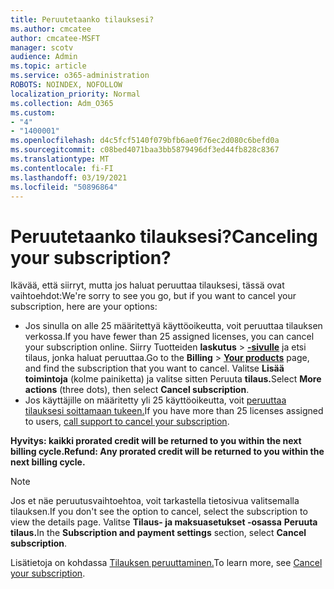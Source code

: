 ```yaml
---
title: Peruutetaanko tilauksesi?
ms.author: cmcatee
author: cmcatee-MSFT
manager: scotv
audience: Admin
ms.topic: article
ms.service: o365-administration
ROBOTS: NOINDEX, NOFOLLOW
localization_priority: Normal
ms.collection: Adm_O365
ms.custom:
- "4"
- "1400001"
ms.openlocfilehash: d4c5fcf5140f079bfb6ae0f76ec2d080c6befd0a
ms.sourcegitcommit: c08bed4071baa3bb5879496df3ed44fb828c8367
ms.translationtype: MT
ms.contentlocale: fi-FI
ms.lasthandoff: 03/19/2021
ms.locfileid: "50896864"
---
```

# <a name="canceling-your-subscription"></a><span data-ttu-id="8d0d8-102">Peruutetaanko tilauksesi?</span><span class="sxs-lookup"><span data-stu-id="8d0d8-102">Canceling your subscription?</span></span>

<span data-ttu-id="8d0d8-103">Ikävää, että siirryt, mutta jos haluat peruuttaa tilauksesi, tässä ovat vaihtoehdot:</span><span class="sxs-lookup"><span data-stu-id="8d0d8-103">We're sorry to see you go, but if you want to cancel your subscription, here are your options:</span></span>
  
- <span data-ttu-id="8d0d8-104">Jos sinulla on alle 25 määritettyä käyttöoikeutta, voit peruuttaa tilauksen verkossa.</span><span class="sxs-lookup"><span data-stu-id="8d0d8-104">If you have fewer than 25 assigned licenses, you can cancel your subscription online.</span></span> <span data-ttu-id="8d0d8-105">Siirry Tuotteiden **laskutus** \> **[-sivulle](https://go.microsoft.com/fwlink/p/?linkid=842054)** ja etsi tilaus, jonka haluat peruuttaa.</span><span class="sxs-lookup"><span data-stu-id="8d0d8-105">Go to the **Billing** \> **[Your products](https://go.microsoft.com/fwlink/p/?linkid=842054)** page, and find the subscription that you want to cancel.</span></span> <span data-ttu-id="8d0d8-106">Valitse **Lisää toimintoja** (kolme painiketta) ja valitse sitten Peruuta **tilaus.**</span><span class="sxs-lookup"><span data-stu-id="8d0d8-106">Select **More actions** (three dots), then select **Cancel subscription**.</span></span>
- <span data-ttu-id="8d0d8-107">Jos käyttäjille on määritetty yli 25 käyttöoikeutta, voit [peruuttaa tilauksesi soittamaan tukeen.](https://docs.microsoft.com/microsoft-365/admin/contact-support-for-business-products?view=o365-worldwide)</span><span class="sxs-lookup"><span data-stu-id="8d0d8-107">If you have more than 25 licenses assigned to users, [call support to cancel your subscription](https://docs.microsoft.com/microsoft-365/admin/contact-support-for-business-products?view=o365-worldwide).</span></span>
  
<span data-ttu-id="8d0d8-108">**Hyvitys: kaikki prorated credit will be returned to you within the next billing cycle.**</span><span class="sxs-lookup"><span data-stu-id="8d0d8-108">**Refund: Any prorated credit will be returned to you within the next billing cycle.**</span></span>

> [!NOTE]
> <span data-ttu-id="8d0d8-109">Jos et näe peruutusvaihtoehtoa, voit tarkastella tietosivua valitsemalla tilauksen.</span><span class="sxs-lookup"><span data-stu-id="8d0d8-109">If you don't see the option to cancel, select the subscription to view the details page.</span></span> <span data-ttu-id="8d0d8-110">Valitse **Tilaus- ja maksuasetukset -osassa** **Peruuta tilaus.**</span><span class="sxs-lookup"><span data-stu-id="8d0d8-110">In the **Subscription and payment settings** section, select **Cancel subscription**.</span></span>

<span data-ttu-id="8d0d8-111">Lisätietoja on kohdassa [Tilauksen peruuttaminen.](https://docs.microsoft.com/microsoft-365/commerce/subscriptions/cancel-your-subscription)</span><span class="sxs-lookup"><span data-stu-id="8d0d8-111">To learn more, see [Cancel your subscription](https://docs.microsoft.com/microsoft-365/commerce/subscriptions/cancel-your-subscription).</span></span>
